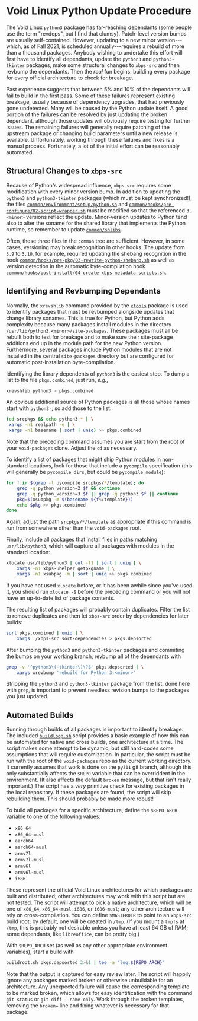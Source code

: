 # Void Linux Python Update Procedure

The Void Linux `python3` package has far-reaching dependants (some people use
the term "revdeps", but I find that clumsy). Patch-level version bumps are
usually self-contained. However, updating to a new minor version---which, as of
Fall 2021, is scheduled annually---requires a rebuild of more than a thousand
packages. Anybody wishing to undertake this effort will first have to identify
all dependants, update the `python3` and `python3-tkinter` packages, make some
structural changes to `xbps-src` and then revbump the dependants. Then the
*real* fun begins: building every package for every official architecture to
check for breakage.

Past experience suggests that between 5% and 10% of the dependants will fail to
build in the first pass. Some of these failures represent existing breakage,
usually because of dependency upgrades, that had previously gone undetected.
Many will be caused by the Python update itself. A good portion of the failures
can be resolved by just updating the broken dependant, although those updates
will obviously require testing for further issues. The remaining failures will
generally require patching of the upstream package or changing build parameters
until a new release is available. Unfortunately, working through these failures
and fixes is a manual process. Fortunately, a lot of the initial effort can be
reasonably automated.

## Structural Changes to `xbps-src`

Because of Python's widespread influence, `xbps-src` requires some modification
with every minor version bump. In addition to updating the `python3` and
`python3-tkinter` packages (which must be kept synchronized!), the files
[`common/environment/setup/python.sh`](https://github.com/void-linux/void-packages/blob/master/common/environment/setup/python.sh#L10)
and
[`common/hooks/pre-configure/02-script-wrapper.sh`](https://github.com/void-linux/void-packages/blob/master/common/hooks/pre-configure/02-script-wrapper.sh#L239)
must be modified so that the referenced `3.<minor>` versions reflect the
update. Minor-version updates to Python tend also to alter the soname for the
shared library that implements the Python runtime, so remember to update
[`common/shlibs`](https://github.com/void-linux/void-packages/blob/master/common/shlibs).

Often, these three files in the `common` tree are sufficient. However, in some
cases, versioning may break recognition in other hooks. The update from `3.9`
to `3.10`, for example, required updating the shebang recognition in the hook
[`common/hooks/pre-pkg/03-rewrite-python-shebang.sh`](https://github.com/void-linux/void-packages/blob/master/common/hooks/pre-pkg/03-rewrite-python-shebang.sh#L8)
as well as version detection in the automatic byte-compilation hook
[`common/hooks/post-install/04-create-xbps-metadata-scripts.sh`](https://github.com/void-linux/void-packages/blob/master/common/hooks/post-install/04-create-xbps-metadata-scripts.sh#L269).

## Identifying and Revbumping Dependants

Normally, the `xrevshlib` command provided by the
[`xtools`](https://man.voidlinux.org/xtools.1)
package is used to identify packages that must be revbumped alongside updates
that change library sonames. This is true for Python, but Python adds
complexity because many packages install modules in the directory
`/usr/lib/python3.<minor>/site-packages`. These packages must all be rebuilt
both to test for breakage and to make sure their site-package additions end up
in the module path for the new Python version. Furthermore, several packages
include Python modules that are not installed in the central `site-packages`
directory but are configured for automatic post-installation byte-compilation.


Identifying the library dependents of `python3` is the easiest step. To dump a
list to the file `pkgs.combined`, just run, *e.g.*,
```sh
xrevshlib python3 > pkgs.combined
```

An obvious additional source of Python packages is all those whose names start
with `python3-`, so add those to the list:
```sh
(cd srcpkgs && echo python3-* | \
 xargs -n1 realpath -e | \
 xargs -n1 basename | sort | uniq) >> pkgs.combined
```
Note that the preceding command assumes you are start from the root of your
`void-packages` clone. Adjust the `cd` as necessary.

To identify a list of packages that might ship Python modules in non-standard
locations, look for those that include a `pycompile` specification (this will
generally be `pycompile_dirs`, but could be `pycompile_module`):
```sh
for f in $(grep -l pycompile srcpkgs/*/template); do
	grep -q python_version=2 $f && continue
	grep -q python_version=3 $f || grep -q python3 $f || continue
	pkg=$(xsubpkg -m $(basename ${f%/template}))
	echo $pkg >> pkgs.combined
done
```
Again, adjust the path `srcpkgs/*/template` as appropriate if this command is
run from somewhere other than the `void-packages` root.

Finally, include all packages that install files in paths matching
`usr/lib/python3`, which will capture all packages with modules in the standard
location:
```sh
xlocate usr/lib/python3 | cut -f1 | sort | uniq | \
    xargs -n1 xbps-uhelper getpkgname | \
    xargs -n1 xsubpkg -m | sort | uniq >> pkgs.combined
```
If you have not used `xlocate` before, or it has been awhile since you've used
it, you should run `xlocate -S` before the preceding command or you will not
have an up-to-date list of package contents.

The resulting list of packages will probably contain duplicates. Filter the
list to remove duplicates and then let `xbps-src` order by dependencies for
later builds:
```sh
sort pkgs.combined | uniq | \
    xargs ./xbps-src sort-dependencies > pkgs.depsorted
```
After bumping the `python3` and `python3-tkinter` packages and commiting the
bumps on your working branch, revbump all of the dependants with
```sh
grep -v '^python3\(-tkinter\)\?$' pkgs.depsorted | \
    xargs xrevbump 'rebuild for Python 3.<minor>'
```
Stripping the `python3` and `python3-tkinter` package from the list, done here
with `grep`, is important to prevent needless revision bumps to the packages
you just updated.

## Automated Builds

Running through builds of all packages is important to identify breakage. The
included [`buildloop.sh`](./buildloop.sh) script provides a basic example of
how this can be automated for native and cross builds, one architecture at a
time. The script makes some attempt to be dynamic, but still hard-codes some
assumptions that will require customization. In particular, the script must be
run with the root of the `void-packages` repo as the current working directory.
It currently assumes that work is done on the `py311` git branch, although this
only substantially affects the `$REPO` variable that can be overriddent in the
environment. (It also affects the default `broken` message, but that isn't
really important.) The script has a *very* primitive check for existing
packages in the local repository. If these packages are found, the script will
skip rebuilding them. This should probably be made more robust!

To build all packages for a specific architecture, define the `$REPO_ARCH`
variable to one of the following values:
- `x86_64`
- `x86_64-musl`
- `aarch64`
- `aarch64-musl`
- `armv7l`
- `armv7l-musl`
- `armv6l`
- `armv6l-musl`
- `i686`

These represent the official Void Linux architectures for which packages are
built and distributed; other architectures may work with this script but are
not tested. The script will attempt to pick a native architecture, which will
be one of `x86_64`, `x86_64-musl`, `i686`, or `i686-musl`; any other
architecture will rely on cross-compilation. You can define `$MASTERDIR` to
point to an `xbps-src` build root; by default, one will be created in `/tmp`.
(If you mount a `tmpfs` at `/tmp`, this is probably not desirable unless you
have at least 64 GB of RAM; some dependants, like `libreoffice`, can be pretty
big.)

With `$REPO_ARCH` set (as well as any other appropriate environment variables),
start a build with
```sh
buildroot.sh pkgs.depsorted 2>&1 | tee -a "log.${REPO_ARCH}"
```
Note that the output is captured for easy review later. The script will happily
ignore any packages marked broken or otherwise unbuildable for an architecture.
Any unexpected failure will cause the corresponding template to be marked
broken, which allows for easy identification with the command `git status` or
`git diff --name-only`. Work through the broken templates, removing the
`broken=` line and fixing whatever is necessary for that package.
